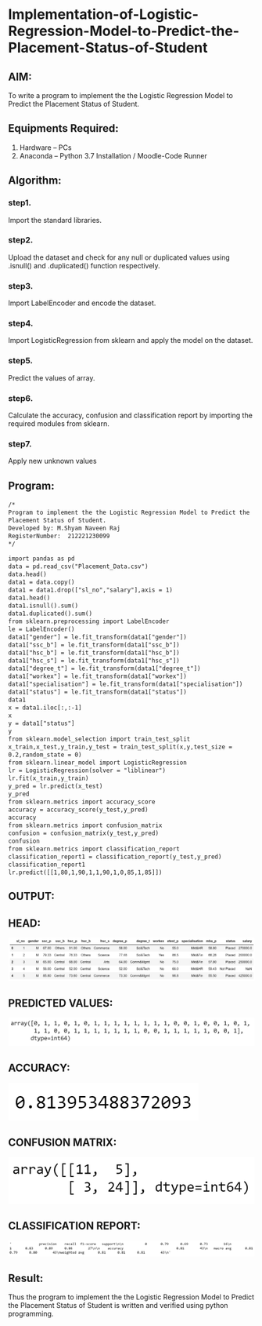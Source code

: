 # Implementation-of-Logistic-Regression-Model-to-Predict-the-Placement-Status-of-Student

## AIM:
To write a program to implement the the Logistic Regression Model to Predict the Placement Status of Student.

## Equipments Required:
1. Hardware – PCs
2. Anaconda – Python 3.7 Installation / Moodle-Code Runner

## Algorithm:
### step1.
Import the standard libraries. 
### step2.
Upload the dataset and check for any null or duplicated values using .isnull() and .duplicated() function respectively. 
### step3.
Import LabelEncoder and encode the dataset. 
### step4.
Import LogisticRegression from sklearn and apply the model on the dataset. 
### step5.
Predict the values of array. 
### step6.
Calculate the accuracy, confusion and classification report by importing the required modules from sklearn. 
### step7.
Apply new unknown values



## Program:
```
/*
Program to implement the the Logistic Regression Model to Predict the Placement Status of Student.
Developed by: M.Shyam Naveen Raj
RegisterNumber:  212221230099
*/
```

```
import pandas as pd
data = pd.read_csv("Placement_Data.csv")
data.head()
data1 = data.copy()
data1 = data1.drop(["sl_no","salary"],axis = 1)
data1.head()
data1.isnull().sum()
data1.duplicated().sum()
from sklearn.preprocessing import LabelEncoder
le = LabelEncoder()
data1["gender"] = le.fit_transform(data1["gender"])
data1["ssc_b"] = le.fit_transform(data1["ssc_b"])
data1["hsc_b"] = le.fit_transform(data1["hsc_b"])
data1["hsc_s"] = le.fit_transform(data1["hsc_s"])
data1["degree_t"] = le.fit_transform(data1["degree_t"])
data1["workex"] = le.fit_transform(data1["workex"])
data1["specialisation"] = le.fit_transform(data1["specialisation"])
data1["status"] = le.fit_transform(data1["status"])
data1
x = data1.iloc[:,:-1]
x
y = data1["status"]
y
from sklearn.model_selection import train_test_split
x_train,x_test,y_train,y_test = train_test_split(x,y,test_size = 0.2,random_state = 0)
from sklearn.linear_model import LogisticRegression
lr = LogisticRegression(solver = "liblinear")
lr.fit(x_train,y_train)
y_pred = lr.predict(x_test)
y_pred
from sklearn.metrics import accuracy_score
accuracy = accuracy_score(y_test,y_pred)
accuracy
from sklearn.metrics import confusion_matrix
confusion = confusion_matrix(y_test,y_pred)
confusion
from sklearn.metrics import classification_report
classification_report1 = classification_report(y_test,y_pred)
classification_report1
lr.predict([[1,80,1,90,1,1,90,1,0,85,1,85]])
```


## OUTPUT:

## HEAD:
![](kk1.png)
## PREDICTED VALUES:
![](kk2.png)
## ACCURACY:
![](kk3.png)
## CONFUSION MATRIX:
![](kk4.png)
## CLASSIFICATION REPORT:
![](kk5.png)


## Result:
Thus the program to implement the the Logistic Regression Model to Predict the Placement Status of Student is written and verified using python programming.
